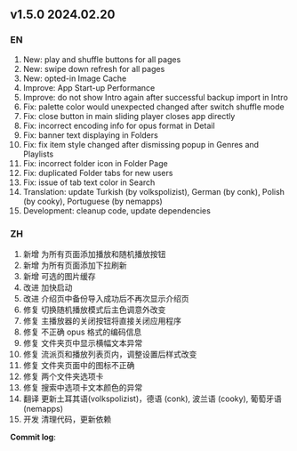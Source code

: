 ## **v1.5.0 2024.02.20**

### EN

1. New: play and shuffle buttons for all pages
2. New: swipe down refresh for all pages
3. New: opted-in Image Cache
4. Improve: App Start-up Performance
5. Improve: do not show Intro again after successful backup import in Intro
6. Fix: palette color would unexpected changed after switch shuffle mode
7. Fix: close button in main sliding player closes app directly
8. Fix: incorrect encoding info for opus format in Detail
9. Fix: banner text displaying in Folders
10. Fix: fix item style changed after dismissing popup in Genres and Playlists
11. Fix: incorrect folder icon in Folder Page
12. Fix: duplicated Folder tabs for new users
13. Fix: issue of tab text color in Search
14. Translation: update Turkish (by volkspolizist), German (by conk), Polish (by cooky), Portuguese (by nemapps)
15. Development: cleanup code, update dependencies




### ZH

1. 新增 为所有页面添加播放和随机播放按钮
2. 新增 为所有页面添加下拉刷新
3. 新增 可选的图片缓存
4. 改进 加快启动
5. 改进 介绍页中备份导入成功后不再次显示介绍页
6. 修复 切换随机播放模式后主色调意外改变
7. 修复 主播放器的关闭按钮将直接关闭应用程序
8. 修复 不正确 opus 格式的编码信息
9. 修复 文件夹页中显示横幅文本异常
10. 修复 流派页和播放列表页内，调整设置后样式改变
11. 修复 文件夹页面中的图标不正确
12. 修复 两个文件夹选项卡
13. 修复 搜索中选项卡文本颜色的异常
14. 翻译 更新土耳其语(volkspolizist)，德语 (conk), 波兰语 (cooky), 葡萄牙语 (nemapps)
15. 开发 清理代码，更新依赖




**Commit log**: 

